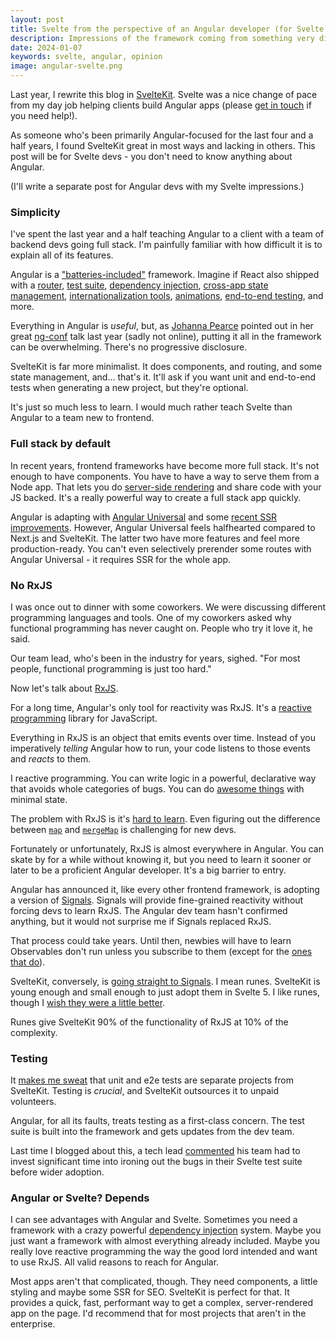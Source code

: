 ```yaml
---
layout: post
title: Svelte from the perspective of an Angular developer (for Svelte devs)
description: Impressions of the framework coming from something very different.
date: 2024-01-07
keywords: svelte, angular, opinion
image: angular-svelte.png
---
```


<script lang="ts">
  import { base } from '$app/paths';
</script>

Last year, I rewrite this blog in [SvelteKit](https://kit.svelte.dev). Svelte was a nice change of pace from my day job helping clients build Angular apps (please [get in touch](https://www.bitovi.com/services/frontend-development-consulting) if you need help!).

As someone who's been primarily Angular-focused for the last four and a half years, I found SvelteKit great in most ways and lacking in others. This post will be for Svelte devs - you don't need to know anything about Angular.

(I'll write a separate post for Angular devs with my Svelte impressions.)

### Simplicity

I've spent the last year and a half teaching Angular to a client with a team of backend devs going full stack. I'm painfully familiar with how difficult it is to explain all of its features.

Angular is a ["batteries-included"](https://en.wikipedia.org/wiki/Batteries_Included#:~:text=Motto%20of%20the%20Python%20programming,parts%20required%20for%20full%20usability) framework. Imagine if React also shipped with a [router](https://angular.io/api/router/Router), [test suite](https://angular.io/guide/testing), [dependency injection](https://angular.io/guide/dependency-injection), [cross-app state management](https://angular.io/guide/architecture-services), [internationalization tools](https://angular.io/guide/i18n-overview), [animations](https://angular.io/guide/animations), [end-to-end testing](https://blog.angular.io/the-state-of-end-to-end-testing-with-angular-d175f751cb9c), and more.

Everything in Angular is _useful_, but, as [Johanna Pearce](https://toot.cat/@johanna) pointed out in her great [ng-conf](https://ng-conf.org) talk last year (sadly not online), putting it all in the framework can be overwhelming. There's no progressive disclosure.

SvelteKit is far more minimalist. It does components, and routing, and some state management, and... that's it. It'll ask if you want unit and end-to-end tests when generating a new project, but they're optional.

It's just so much less to learn. I would much rather teach Svelte than Angular to a team new to frontend.

### Full stack by default

In recent years, frontend frameworks have become more full stack. It's not enough to have components. You have to have a way to serve them from a Node app. That lets you do [server-side rendering](https://www.reddit.com/r/Frontend/comments/vjok9v/what_is_server_side_rendering/) and share code with your JS backed. It's a really powerful way to create a full stack app quickly.

Angular is adapting with [Angular Universal](https://github.com/angular/universal) and some [recent SSR improvements](https://blog.angular.io/introducing-angular-v17-4d7033312e4b). However, Angular Universal feels halfhearted compared to Next.js and SvelteKit. The latter two have more features and feel more production-ready. You can't even selectively prerender some routes with Angular Universal - it requires SSR for the whole app.

### No RxJS

I was once out to dinner with some coworkers. We were discussing different programming languages and tools. One of my coworkers asked why functional programming has never caught on. People who try it love it, he said.

Our team lead, who's been in the industry for years, sighed. "For most people, functional programming is just too hard."

Now let's talk about [RxJS](https://rxjs.dev).

For a long time, Angular's only tool for reactivity was RxJS. It's a [reactive programming](https://en.wikipedia.org/wiki/Reactive_programming) library for JavaScript.

Everything in RxJS is an object that emits events over time. Instead of you imperatively _telling_ Angular how to run, your code listens to those events and _reacts_ to them.

I reactive programming. You can write logic in a powerful, declarative way that avoids whole categories of bugs. You can do [awesome things]({base}/blog/angular-reactive-forms-rental-rates-servicecore) with minimal state.

The problem with RxJS is it's [hard to learn]({base}/blog/rxjs-land-of-paradoxes). Even figuring out the difference between [`map`](https://rxjs.dev/api/operators/map) and [`mergeMap`](https://rxjs.dev/api/operators/mergeMap) is challenging for new devs.

Fortunately or unfortunately, RxJS is almost everywhere in Angular. You can skate by for a while without knowing it, but you need to learn it sooner or later to be a proficient Angular developer. It's a big barrier to entry.

Angular has announced it, like every other frontend framework, is adopting a version of [Signals](https://angular.io/guide/signals). Signals will provide fine-grained reactivity without forcing devs to learn RxJS. The Angular dev team hasn't confirmed anything, but it would not surprise me if Signals replaced RxJS.

That process could take years. Until then, newbies will have to learn Observables don't run unless you subscribe to them (except for the [ones that do](https://www.decodedfrontend.io/hot-vs-cold-observable-in-rxjs/#:~:text=When%20the%20data%20source%20is,when%20we%20subscribe%20to%20them.)).

SvelteKit, conversely, is [going straight to Signals](https://svelte.dev/blog/runes). I mean runes. SvelteKit is young enough and small enough to just adopt them in Svelte 5. I like runes, though I [wish they were a little better]({base}/blog/svelte-5-runes-impressions).

Runes give SvelteKit 90% of the functionality of RxJS at 10% of the complexity.

### Testing

It [makes me sweat]({base}/blog/testing-in-sveltekit) that unit and e2e tests are separate projects from SvelteKit. Testing is _crucial_, and SvelteKit outsources it to unpaid volunteers.

Angular, for all its faults, treats testing as a first-class concern. The test suite is built into the framework and gets updates from the dev team.

Last time I blogged about this, a tech lead [commented](https://hachyderm.io/@kn/111301829286345500) his team had to invest significant time into ironing out the bugs in their Svelte test suite before wider adoption.

### Angular or Svelte? Depends

I can see advantages with Angular and Svelte. Sometimes you need a framework with a crazy powerful [dependency injection](https://angular.io/guide/dependency-injection) system. Maybe you just want a framework with almost everything already included. Maybe you really love reactive programming the way the good lord intended and want to use RxJS. All valid reasons to reach for Angular.

Most apps aren't that complicated, though. They need components, a little styling and maybe some SSR for SEO. SvelteKit is perfect for that. It provides a quick, fast, performant way to get a complex, server-rendered app on the page. I'd recommend that for most projects that aren't in the enterprise.
